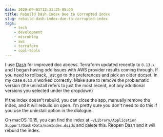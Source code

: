 ```yaml
---
date: 2020-09-01T12:33:25-05:00
title: Rebuild Dash Index Due to Corrupted Index
slug: rebuild-dash-index-due-to-corrupted-index
tags:
    - tech
    - development
    - microblog
    - aws
    - terraform
    - cool-tools
---
```


I use [Dash](https://bit.ly/3gWSLEJ) for improved doc access.
Terraform updated recently to `0.13.x` and I began having odd issues with AWS provider results coming through.
If you need to rollback, just go to the preferences and pick an older docset, in my case `0.13.0` worked correctly.
Make sure to remove the problematic version (the uninstall refers to just the most recent, not any additional versions you selected under the dropdown)

If the index doesn't rebuild, you can close the app, manually remove the index, and it will rebuild on open.
I'm pretty sure you don't need to do this if you use the uninstall option in the dialogue.

On macOS 10.15, you can find the index at `~/Library/Application Support/Dash/Data/manIndex.dsidx` and delete this.
Reopen Dash and it will rebuild the index.
